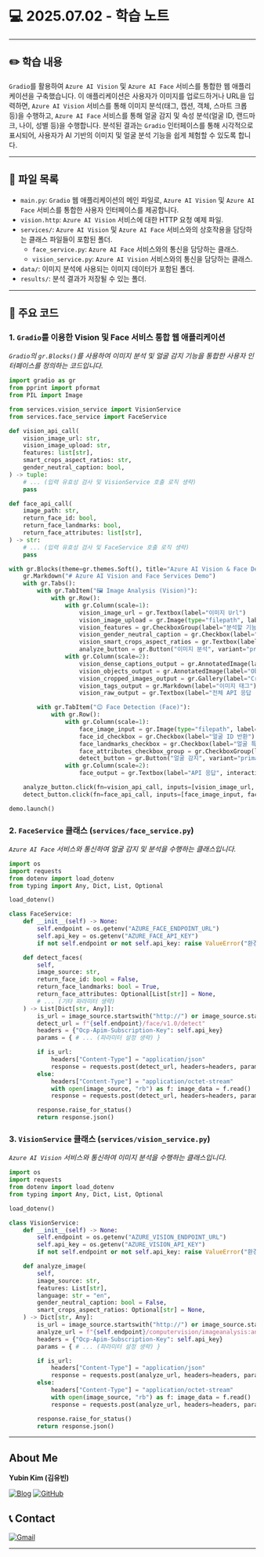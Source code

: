 # 💻 2025.07.02 - 학습 노트

---

## ✏️ 학습 내용

`Gradio`를 활용하여 `Azure AI Vision` 및 `Azure AI Face` 서비스를 통합한 웹 애플리케이션을 구축했습니다. 이 애플리케이션은 사용자가 이미지를 업로드하거나 URL을 입력하면, `Azure AI Vision` 서비스를 통해 이미지 분석(태그, 캡션, 객체, 스마트 크롭 등)을 수행하고, `Azure AI Face` 서비스를 통해 얼굴 감지 및 속성 분석(얼굴 ID, 랜드마크, 나이, 성별 등)을 수행합니다. 분석된 결과는 `Gradio` 인터페이스를 통해 시각적으로 표시되어, 사용자가 AI 기반의 이미지 및 얼굴 분석 기능을 쉽게 체험할 수 있도록 합니다.

---

## 📁 파일 목록

- `main.py`: `Gradio` 웹 애플리케이션의 메인 파일로, `Azure AI Vision` 및 `Azure AI Face` 서비스를 통합한 사용자 인터페이스를 제공합니다.
- `vision.http`: `Azure AI Vision` 서비스에 대한 HTTP 요청 예제 파일.
- `services/`: `Azure AI Vision` 및 `Azure AI Face` 서비스와의 상호작용을 담당하는 클래스 파일들이 포함된 폴더.
  - `face_service.py`: `Azure AI Face` 서비스와의 통신을 담당하는 클래스.
  - `vision_service.py`: `Azure AI Vision` 서비스와의 통신을 담당하는 클래스.
- `data/`: 이미지 분석에 사용되는 이미지 데이터가 포함된 폴더.
- `results/`: 분석 결과가 저장될 수 있는 폴더.

---

## 📌 주요 코드

### 1. `Gradio`를 이용한 Vision 및 Face 서비스 통합 웹 애플리케이션
*`Gradio`의 `gr.Blocks()`를 사용하여 이미지 분석 및 얼굴 감지 기능을 통합한 사용자 인터페이스를 정의하는 코드입니다.*
```python
import gradio as gr
from pprint import pformat
from PIL import Image

from services.vision_service import VisionService
from services.face_service import FaceService

def vision_api_call(
    vision_image_url: str,
    vision_image_upload: str,
    features: list[str],
    smart_crops_aspect_ratios: str,
    gender_neutral_caption: bool,
) -> tuple:
    # ... (입력 유효성 검사 및 VisionService 호출 로직 생략)
    pass

def face_api_call(
    image_path: str,
    return_face_id: bool,
    return_face_landmarks: bool,
    return_face_attributes: list[str],
) -> str:
    # ... (입력 유효성 검사 및 FaceService 호출 로직 생략)
    pass

with gr.Blocks(theme=gr.themes.Soft(), title="Azure AI Vision & Face Demo") as demo:
    gr.Markdown("# Azure AI Vision and Face Services Demo")
    with gr.Tabs():
        with gr.TabItem("🖼️ Image Analysis (Vision)"):
            with gr.Row():
                with gr.Column(scale=1):
                    vision_image_url = gr.Textbox(label="이미지 Url")
                    vision_image_upload = gr.Image(type="filepath", label="이미지 업로드")
                    vision_features = gr.CheckboxGroup(label="분석할 기능 선택")
                    vision_gender_neutral_caption = gr.Checkbox(label="성 중립성 캡션", visible=False)
                    vision_smart_crops_aspect_ratios = gr.Textbox(label="Aspect Ratios", visible=False)
                    analyze_button = gr.Button("이미지 분석", variant="primary")
                with gr.Column(scale=2):
                    vision_dense_captions_output = gr.AnnotatedImage(label="Dense Captions 분석 결과")
                    vision_objects_output = gr.AnnotatedImage(label="Objects 분석 결과")
                    vision_cropped_images_output = gr.Gallery(label="Cropped Images 결과")
                    vision_tags_output = gr.Markdown(label="이미지 태그")
                    vision_raw_output = gr.Textbox(label="전체 API 응답 (Raw)", interactive=False)

        with gr.TabItem("😊 Face Detection (Face)"):
            with gr.Row():
                with gr.Column(scale=1):
                    face_image_input = gr.Image(type="filepath", label="이미지 업로드")
                    face_id_checkbox = gr.Checkbox(label="얼굴 ID 반환")
                    face_landmarks_checkbox = gr.Checkbox(label="얼굴 특징점 반환")
                    face_attributes_checkbox_group = gr.CheckboxGroup(label="반환할 얼굴 속성")
                    detect_button = gr.Button("얼굴 감지", variant="primary")
                with gr.Column(scale=2):
                    face_output = gr.Textbox(label="API 응답", interactive=False)

    analyze_button.click(fn=vision_api_call, inputs=[vision_image_url, vision_image_upload, vision_features, vision_smart_crops_aspect_ratios, vision_gender_neutral_caption], outputs=[vision_dense_captions_output, vision_objects_output, vision_cropped_images_output, vision_tags_output, vision_raw_output])
    detect_button.click(fn=face_api_call, inputs=[face_image_input, face_id_checkbox, face_landmarks_checkbox, face_attributes_checkbox_group], outputs=face_output)

demo.launch()
```

### 2. `FaceService` 클래스 (`services/face_service.py`)
*`Azure AI Face` 서비스와 통신하여 얼굴 감지 및 분석을 수행하는 클래스입니다.*
```python
import os
import requests
from dotenv import load_dotenv
from typing import Any, Dict, List, Optional

load_dotenv()

class FaceService:
    def __init__(self) -> None:
        self.endpoint = os.getenv("AZURE_FACE_ENDPOINT_URL")
        self.api_key = os.getenv("AZURE_FACE_API_KEY")
        if not self.endpoint or not self.api_key: raise ValueError("환경 변수 설정 필요")

    def detect_faces(
        self,
        image_source: str,
        return_face_id: bool = False,
        return_face_landmarks: bool = True,
        return_face_attributes: Optional[List[str]] = None,
        # ... (기타 파라미터 생략)
    ) -> List[Dict[str, Any]]:
        is_url = image_source.startswith("http://") or image_source.startswith("https://")
        detect_url = f"{self.endpoint}/face/v1.0/detect"
        headers = {"Ocp-Apim-Subscription-Key": self.api_key}
        params = { # ... (파라미터 설정 생략) }

        if is_url:
            headers["Content-Type"] = "application/json"
            response = requests.post(detect_url, headers=headers, params=params, json={"url": image_source})
        else:
            headers["Content-Type"] = "application/octet-stream"
            with open(image_source, "rb") as f: image_data = f.read()
            response = requests.post(detect_url, headers=headers, params=params, data=image_data)

        response.raise_for_status()
        return response.json()
```

### 3. `VisionService` 클래스 (`services/vision_service.py`)
*`Azure AI Vision` 서비스와 통신하여 이미지 분석을 수행하는 클래스입니다.*
```python
import os
import requests
from dotenv import load_dotenv
from typing import Any, Dict, List, Optional

load_dotenv()

class VisionService:
    def __init__(self) -> None:
        self.endpoint = os.getenv("AZURE_VISION_ENDPOINT_URL")
        self.api_key = os.getenv("AZURE_VISION_API_KEY")
        if not self.endpoint or not self.api_key: raise ValueError("환경 변수 설정 필요")

    def analyze_image(
        self,
        image_source: str,
        features: List[str],
        language: str = "en",
        gender_neutral_caption: bool = False,
        smart_crops_aspect_ratios: Optional[str] = None,
    ) -> Dict[str, Any]:
        is_url = image_source.startswith("http://") or image_source.startswith("https://")
        analyze_url = f"{self.endpoint}/computervision/imageanalysis:analyze"
        headers = {"Ocp-Apim-Subscription-Key": self.api_key}
        params = { # ... (파라미터 설정 생략) }

        if is_url:
            headers["Content-Type"] = "application/json"
            response = requests.post(analyze_url, headers=headers, params=params, json={"url": image_source})
        else:
            headers["Content-Type"] = "application/octet-stream"
            with open(image_source, "rb") as f: image_data = f.read()
            response = requests.post(analyze_url, headers=headers, params=params, data=image_data)

        response.raise_for_status()
        return response.json()
```

---

## About Me

**Yubin Kim (김유빈)**

[![Blog](https://img.shields.io/badge/Blog-FF5722?style=for-the-badge&logo=blogger&logoColor=white)](https://cases.tistory.com/)
<a href="https://github.com/yubi0210"><img src="https://img.shields.io/badge/GitHub-181717?style=for-the-badge&logo=github&logoColor=white" alt="GitHub"/></a>

## 📞 Contact
[![Gmail](https://img.shields.io/badge/ubinn0210@gmail.com-D14836?style=for-the-badge&logo=gmail&logoColor=white)](ubinn0210@gmail.com)


---
